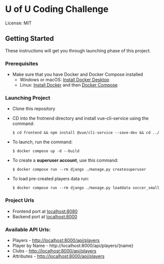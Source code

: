 # U of U Coding Challenge

License: MIT

## Getting Started

These instructions will get you through launching phase of this project.

### Prerequisites

- Make sure that you have Docker and Docker Compose installed
  - Windows or macOS:
    [Install Docker Desktop](https://www.docker.com/get-started)
  - Linux: [Install Docker](https://www.docker.com/get-started) and then
    [Docker Compose](https://github.com/docker/compose)

### Launching Project

- Clone this repository

- CD into the frotnend directory and install vue-cli-service using the command:
      
      $ cd frontend && npm install @vue/cli-service --save-dev && cd ../

- To launch, run the command:

      $ docker compose up -d --build

- To create a **superuser account**, use this command:

      $ docker compose run --rm django ./manage.py createsuperuser

- To load pre-created players data run:

      $ docker compose run --rm django ./manage.py loaddata soccer_small


### Project Urls

- Frontend port at [localhost:8080](http://localhost:8080)
- Backend port at [localhost:8000](http://localhost:8000/api/)

### Available API Urls:
  - Players - [http://localhost:8000/api/players](http://localhost:8000/api/players)
  - Player by Name - http://localhost:8000/api/players/{name}
  - Clubs - [http://localhost:8000/api/players](http://localhost:8000/api/clubs)
  - Attributes - [http://localhost:8000/api/players](http://localhost:8000/api/attributes)